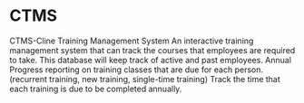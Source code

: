 # CTMS
CTMS-Cline Training Management System
An interactive training management system that can track the courses that employees are required to take.
This database will keep track of active and past employees.
Annual Progress reporting on training classes that are due for each person. (recurrent training, new training, single-time training)
Track the time that each training is due to be completed annually.
